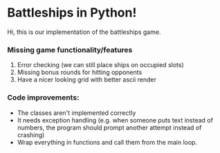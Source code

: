 # Battleships in Python!

Hi, this is our implementation of the battleships game.

### Missing game functionality/features

 1. Error checking (we can still place ships on occupied slots)
 2. Missing bonus rounds for hitting opponents
 3. Have a nicer looking grid with better ascii render
 
### Code improvements:

 - The classes aren't implemented correctly
 - It needs exception handling (e.g. when someone puts text instead of numbers, the program should prompt another attempt instead of crashing)
 - Wrap everything in functions and call them from the main loop.
